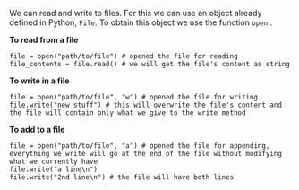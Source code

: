 We can read and write to files. For this we can use an object already defined in Python, `File`. To obtain this object we use the function `open` .

**To read from a file**
```
file = open("path/to/file") # opened the file for reading
file_contents = file.read() # we will get the file's content as string
```

**To write in a file**
```
file = open("path/to/file", "w") # opened the file for writing
file.write("new stuff") # this will overwrite the file's content and the file will contain only what we give to the write method
```

**To add to a file**
```
file = open("path/to/file", "a") # opened the file for appending, everything we write will go at the end of the file without modifying what we currently have
file.write("a line\n")
file.write("2nd line\n") # the file will have both lines
```

